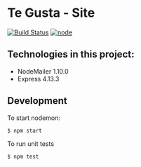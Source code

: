 # Te Gusta - Site

[![Build Status](https://travis-ci.org/wbruno/tegusta.svg?branch=master)](https://travis-ci.org/wbruno/tegusta)
[![node](https://img.shields.io/badge/node-5.1.0-brightgreen.svg)]()

## Technologies in this project:
- NodeMailer 1.10.0
- Express 4.13.3


## Development

To start nodemon:
```
$ npm start
```

To run unit tests
```
$ npm test
```
